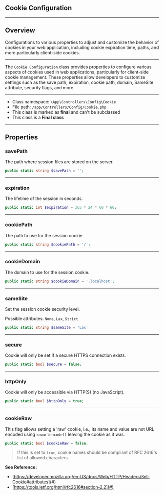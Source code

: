 ## Cookie Configuration

***

## Overview

Configurations to various properties to adjust and customize the behavior of cookies in your web application, including cookie expiration time, paths, and more particularly client-side cookies.

***

The `Cookie Configuration` class provides properties to configure various aspects of cookies used in web applications, particularly for client-side cookie management. These properties allow developers to customize settings such as the save path, expiration, cookie path, domain, SameSite attribute, security flags, and more.

***

* Class namespace: `\App\Controllers\Config\Cookie`
* File path: `/app/Controllers/Config/Cookie.php`
* This class is marked as **final** and can't be subclassed
* This class is a **Final class**

***

## Properties

### savePath

The path where session files are stored on the server.

```php
public static string $savePath = '';
```

***

### expiration

The lifetime of the session in seconds.

```php
public static int $expiration = 365 * 24 * 60 * 60;
```

***

### cookiePath

The path to use for the session cookie.

```php
public static string $cookiePath = '/';
```

***

### cookieDomain

The domain to use for the session cookie.

```php
public static string $cookieDomain = '.localhost';
```

***

### sameSite

Set the session cookie security level.

Possible attributes: `None`, `Lax`, `Strict`

```php
public static string $sameSite = 'Lax'
```

***

### secure

Cookie will only be set if a secure HTTPS connection exists.

```php
public static bool $secure = false;
```

***

### httpOnly

Cookie will only be accessible via HTTP(S) (no JavaScript).

```php
public static bool $httpOnly = true;
```

***

### cookieRaw

This flag allows setting a 'raw' cookie, i.e., its name and value are not URL encoded using `rawurlencode()` leaving the cookie as it was.

```php
public static bool $cookieRaw = false;
```

> If this is set to `true`, cookie names should be compliant of RFC 2616's list of allowed characters.

**See Reference:**

- [https://developer.mozilla.org/en-US/docs/Web/HTTP/Headers/Set-Cookie#attributes](#)
- [https://tools.ietf.org/html/rfc2616#section-2.2](#)

